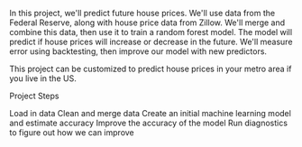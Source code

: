 In this project, we'll predict future house prices. We'll use data from the Federal Reserve, along with house price data from Zillow. We'll merge and combine this data, then use it to train a random forest model. The model will predict if house prices will increase or decrease in the future. We'll measure error using backtesting, then improve our model with new predictors.

This project can be customized to predict house prices in your metro area if you live in the US.

Project Steps

Load in data
Clean and merge data
Create an initial machine learning model and estimate accuracy
Improve the accuracy of the model
Run diagnostics to figure out how we can improve
